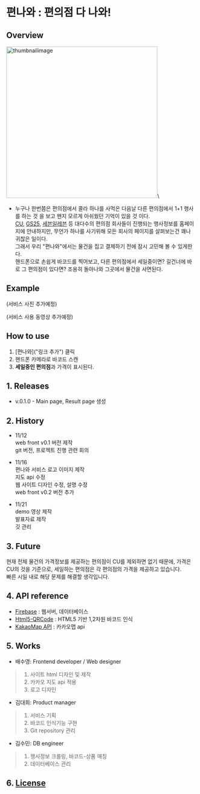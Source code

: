 # 편나와 : 편의점 다 나와!

## Overview

<img width="400" alt="thumbnailimage" src="https://user-images.githubusercontent.com/90249131/143259037-9278699a-9b21-4db6-b726-2ed5896fd323.png">\

- 누구나 한번쯤은 편의점에서 콜라 하나를 사먹은 다음날 다른 편의점에서 1+1 행사를 하는 것 을 보고 왠지 모르게 아쉬웠던 기억이 있을 것 이다. \
  [CU](https://cu.bgfretail.com/event/plus.do), [GS25](http://gs25.gsretail.com/gscvs/ko/products/event-goods), [세븐일레븐](https://www.7-eleven.co.kr/product/presentList.asp) 등 대다수의 편의점 회사들이 진행되는 행사정보를 홈페이지에 안내하지만, 무언가 하나를 사기위해 모든 회사의 페이지를 살펴보는건 꽤나 귀찮은 일이다.\
  그래서 우리 "편나와"에서는 물건을 집고 결제하기 전에 잠시 고민해 볼 수 있게한다. \
  핸드폰으로 손쉽게 바코드를 찍어보고, 다른 편의점에서 세일중이면? 길건너에 바로 그 편의점이 있다면? 조용히 돌아나와 그곳에서 물건을 사면된다.

## Example

(서비스 사진 추가예정)

(서비스 사용 동영상 추가예정)

## How to use

1. [편나와]("링크 추가") 클릭
2. 핸드폰 카메라로 바코드 스캔
3. **세일중인 편의점**과 가격이 표시된다.

## 1. Releases

- v.0.1.0 - Main page, Result page 생성

## 2. History

- 11/12 \
  web front v0.1 버전 제작 \
  git 버전, 프로젝트 진행 관련 회의

- 11/16 \
  편나와 서비스 로고 이미지 제작  
  지도 api 수정 \
  웹 사이트 디자인 수정, 설명 수정 \
  web front v0.2 버전 추가

- 11/21 \
  demo 영상 제작 \
  발표자료 제작 \
  깃 관리

## 3. Future

현재 전체 물건의 가격정보를 제공하는 편의점이 CU를 제외하면 없기 때문에, 가격은 CU의 것을 기준으로, 세일하는 편의점은 각 편의점의 가격을 제공하고 있습니다. \
빠른 시일 내로 해당 문제를 해결할 생각입니다.

## 4. API reference

- [Firebase](https://firebase.google.com/?hl=ko) : 웹서버, 데이터베이스
- [Html5-QRCode](https://github.com/mebjas/html5-qrcode) : HTML5 기반 1,2차원 바코드 인식
- [KakaoMap API](https://apis.map.kakao.com/) : 카카오맵 api

## 5. Works

- 배수영: Frontend developer / Web designer

> 1. 사이트 html 디자인 및 제작
> 2. 카카오 지도 api 적용
> 3. 로고 디자인

- 김대희: Product manager

> 1. 서비스 기획
> 2. 바코드 인식기능 구현
> 3. Git repository 관리

- 김수민: DB engineer

> 1.  행사정보 크롤링, 바코드-상품 매칭
> 2.  데이터베이스 관리

## 6. [License](https://github.com/JiyunIm00/ossp_final_project/blob/main/LICENSE)
